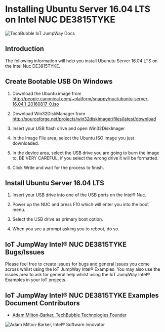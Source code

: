 # Installing Ubuntu Server 16.04 LTS on Intel NUC DE3815TYKE

![TechBubble IoT JumpWay Docs](../../images/Docs/Intel-NUC-Documentation.png)

## Introduction

The following information will help you install Ubunutu Server 16.04 LTS on the Intel Nuc DE3815TYKE.

## Create Bootable USB On Windows

1. Download the Ubuntu image from http://people.canonical.com/~platform/snappy/nuc/ubuntu-server-16.04.1-20160817-0.iso

2. Download Win32DiskManager from http://sourceforge.net/projects/win32diskimager/files/latest/download

3. Insert your USB flash drive and open Win32DiskImager

4. In the Image File area, select the Ubuntu ISO image you just downloaded.

5. In the device area, select the USB drive you are going to burn the image to, BE VERY CAREFUL, if you select the wrong drive it will be formatted.

6. Click Write and wait for the process to finish.

## Install Ubuntu Server 16.04 LTS

1. Insert your USB drive into one of the USB ports on the Intel® Nuc.

2. Power up the NUC and press F10 which will enter you into the boot menu.

3. Select the USB drive as primary boot option.

4. When you see a prompt asking you to reboot, do so.

## IoT JumpWay Intel® NUC DE3815TYKE Bugs/Issues

Please feel free to create issues for bugs and general issues you come across whilst using the IoT JumpWay Intel® Examples. You may also use the issues area to ask for general help whilst using the IoT JumpWay Intel® Examples in your IoT projects.

## IoT JumpWay Intel® NUC DE3815TYKE Examples Document Contributors

- [Adam Milton-Barker, TechBubble Technologies Founder](https://github.com/AdamMiltonBarker "Adam Milton-Barker, TechBubble Technologies Founder")

![Adam Milton-Barker,  Intel® Software Innovator](../../images/main/Intel-Software-Innovator.jpg)







